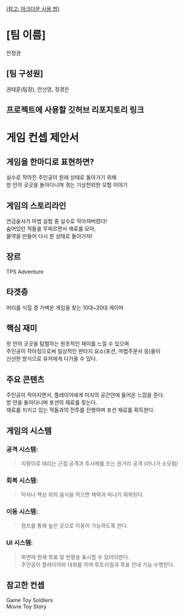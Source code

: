 [(참고: 마크다운 사용 법)](https://gist.github.com/ihoneymon/652be052a0727ad59601)

# [팀 이름]
안정권
## [팀 구성원]
권태훈(팀장), 안선영, 정경은
## 프로젝트에 사용할 깃허브 리포지토리 링크

# 게임 컨셉 제안서
## 게임을 한마디로 표현하면?
실수로 작아진 주인공이 원래 상태로 돌아가기 위해 <br/>
방 안의 곳곳을 돌아다니며 겪는 기상천외한 모험 이야기 
## 게임의 스토리라인
연금술사가 마법 실험 중 실수로 작아져버렸다! <br/>
숨어있던 적들을 무찌르면서 재료를 모아, <br/>
물약을 만들어 다시 원 상태로 돌아가자!
## 장르
TPS Adventure
## 타겟층
머리를 식힐 겸 가벼운 게임을 찾는 10대~20대 게이머 

## 핵심 재미
방 안의 곳곳을 탐험하는 원초적인 재미를 느낄 수 있으며 <br/>
주인공이 작아짐으로써 일상적인 판타지 요소(포션, 마법주문서 등)들이 <br/>신선한 방식으로 유저에게 다가올 수 있다. 

## 주요 콘텐츠
주인공이 작아지면서, 플레이어에게 미지의 공간안에 들어온 느낌을 준다.<br/>
방 안을 돌아다니며 포션의 재료를 찾는다. <br/>
재료를 지키고 있는 적들과의 전투를 진행하며 포션 재료를 획득한다. <br/>

## 게임의 시스템
### 공격 시스템: 
>지팡이로 때리는 근접 공격과 
>투사체를 쏘는 원거리 공격 (마나가 소모됨)

### 회복 시스템: 
>탁자나 책상 위의 음식을 먹으면 체력과 마나가 회복된다.

### 이동 시스템: 
>점프를 통해 높은 곳으로 이동이 가능하도록 한다.

### UI 시스템:
>화면에 현재 목표 및 현황을 표시할 수 있어야한다. <br />
>주인공이 플레이어와 대화를 하며 튜토리얼과 목표 안내 기능 수행한다.

## 참고한 컨셉 
Game Toy Soldiers <br />
Movie Toy Story

